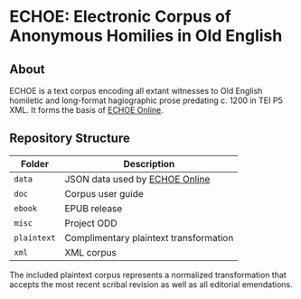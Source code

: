 # ECHOE: Electronic Corpus of Anonymous Homilies in Old English

## About

ECHOE is a text corpus encoding all extant witnesses to Old English homiletic and long-format hagiographic prose predating c. 1200 in TEI P5 XML. It forms the basis of [ECHOE Online](https://echoe.uni-goettingen.de).

## Repository Structure

| Folder      |	Description						   						           |
| ----------- |	------------------------------------------------------------------ |
| `data`      |	JSON data used by [ECHOE Online](https://echoe.uni-goettingen.de)  |
| `doc`	      |	Corpus user guide												   |
| `ebook`     |	EPUB release							   						   |
| `misc`      |	Project ODD							   							   |
| `plaintext` |	Complimentary plaintext transformation				               |
| `xml`	      |	XML corpus							                               |

The included plaintext corpus represents a normalized transformation that accepts the most recent scribal revision as well as all editorial emendations.
